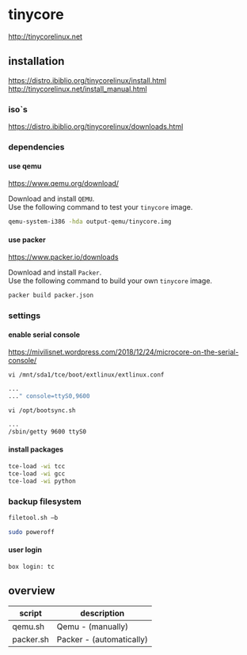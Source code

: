 # tinycore

http://tinycorelinux.net

## installation

https://distro.ibiblio.org/tinycorelinux/install.html
http://tinycorelinux.net/install_manual.html

### iso`s

https://distro.ibiblio.org/tinycorelinux/downloads.html

### dependencies 

#### use qemu

https://www.qemu.org/download/

Download and install `QEMU`.  
Use the following command to test your `tinycore` image.

```bash
qemu-system-i386 -hda output-qemu/tinycore.img
```

#### use packer

https://www.packer.io/downloads

Download and install `Packer`.  
Use the following command to build your own `tinycore` image.

```bash
packer build packer.json
```

### settings

#### enable serial console

https://mivilisnet.wordpress.com/2018/12/24/microcore-on-the-serial-console/

`vi /mnt/sda1/tce/boot/extlinux/extlinux.conf`
```bash
...
..." console=ttyS0,9600
```

`vi /opt/bootsync.sh`
```bash
...
/sbin/getty 9600 ttyS0
```

#### install packages

```bash
tce-load -wi tcc
tce-load -wi gcc
tce-load -wi python
```

### backup filesystem 

```bash
filetool.sh –b
```

```bash
sudo poweroff
```

#### user login

`box login: tc`

## overview

| script    | description              |
|-----------|--------------------------|
| qemu.sh   | Qemu - (manually)        |
| packer.sh | Packer - (automatically) |